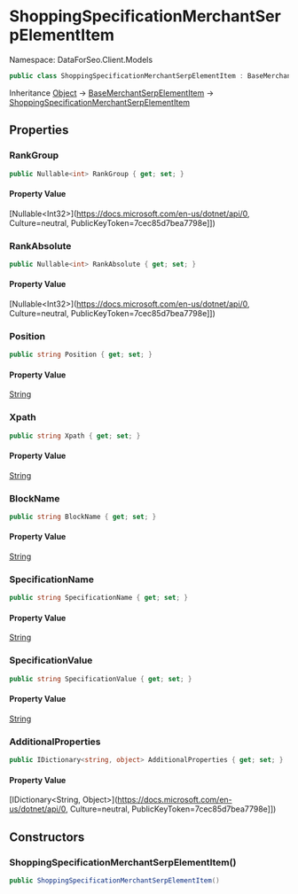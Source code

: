 # ShoppingSpecificationMerchantSerpElementItem

Namespace: DataForSeo.Client.Models

```csharp
public class ShoppingSpecificationMerchantSerpElementItem : BaseMerchantSerpElementItem
```

Inheritance [Object](https://docs.microsoft.com/en-us/dotnet/api/Object) → [BaseMerchantSerpElementItem](./BaseMerchantSerpElementItem.md) → [ShoppingSpecificationMerchantSerpElementItem](./ShoppingSpecificationMerchantSerpElementItem.md)

## Properties

### **RankGroup**

```csharp
public Nullable<int> RankGroup { get; set; }
```

#### Property Value

[Nullable&lt;Int32&gt;](https://docs.microsoft.com/en-us/dotnet/api/0, Culture=neutral, PublicKeyToken=7cec85d7bea7798e]])<br>

### **RankAbsolute**

```csharp
public Nullable<int> RankAbsolute { get; set; }
```

#### Property Value

[Nullable&lt;Int32&gt;](https://docs.microsoft.com/en-us/dotnet/api/0, Culture=neutral, PublicKeyToken=7cec85d7bea7798e]])<br>

### **Position**

```csharp
public string Position { get; set; }
```

#### Property Value

[String](https://docs.microsoft.com/en-us/dotnet/api/String)<br>

### **Xpath**

```csharp
public string Xpath { get; set; }
```

#### Property Value

[String](https://docs.microsoft.com/en-us/dotnet/api/String)<br>

### **BlockName**

```csharp
public string BlockName { get; set; }
```

#### Property Value

[String](https://docs.microsoft.com/en-us/dotnet/api/String)<br>

### **SpecificationName**

```csharp
public string SpecificationName { get; set; }
```

#### Property Value

[String](https://docs.microsoft.com/en-us/dotnet/api/String)<br>

### **SpecificationValue**

```csharp
public string SpecificationValue { get; set; }
```

#### Property Value

[String](https://docs.microsoft.com/en-us/dotnet/api/String)<br>

### **AdditionalProperties**

```csharp
public IDictionary<string, object> AdditionalProperties { get; set; }
```

#### Property Value

[IDictionary&lt;String, Object&gt;](https://docs.microsoft.com/en-us/dotnet/api/0, Culture=neutral, PublicKeyToken=7cec85d7bea7798e]])<br>

## Constructors

### **ShoppingSpecificationMerchantSerpElementItem()**

```csharp
public ShoppingSpecificationMerchantSerpElementItem()
```
